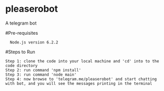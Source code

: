 # pleaserobot
A telegram bot

#Pre-requisites
```
  Node.js version 6.2.2
```

#Steps to Run
```
Step 1: clone the code into your local machine and 'cd' into to the code directory
Step 2: run command 'npm install'
Step 3: run command 'node main'
Step 4: now browse to 'telegram.me/pleaserobot' and start chatting with bot, and you will see the messages printing in the terminal
```
